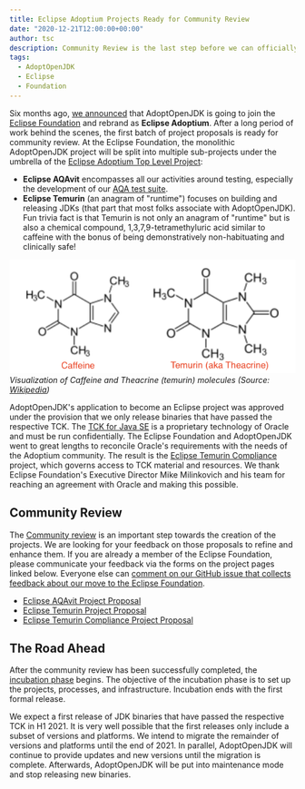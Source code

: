 ```yaml
---
title: Eclipse Adoptium Projects Ready for Community Review
date: "2020-12-21T12:00:00+00:00"
author: tsc
description: Community Review is the last step before we can officially start Eclipse Adoptium. It gives all of you an opportunity to ask questions, suggest improvements, or raise concerns. We also have an update to our transition roadmap.
tags:
  - AdoptOpenJDK
  - Eclipse
  - Foundation
---
```


Six months ago, [we announced](/2020/06/adoptopenjdk-to-join-the-eclipse-foundation/) that AdoptOpenJDK is going to join the [Eclipse Foundation](https://www.eclipse.org) and rebrand as **Eclipse Adoptium**. After a long period of work behind the scenes, the first batch of project proposals is ready for community review. At the Eclipse Foundation, the monolithic AdoptOpenJDK project will be split into multiple sub-projects under the umbrella of the [Eclipse Adoptium Top Level Project](https://projects.eclipse.org/projects/adoptium):

* **Eclipse AQAvit** encompasses all our activities around testing, especially the development of our [AQA test suite](/2019/07/the-first-drop-introducing-adoptopenjdk-quality-assurance-aqa-v1-0/).
* **Eclipse Temurin** (an anagram of "runtime") focuses on building and releasing JDKs (that part that most folks associate with AdoptOpenJDK). Fun trivia fact is that Temurin is not only an anagram of "runtime" but is also a chemical compound, 1,3,7,9-tetramethyluric acid similar to caffeine with the bonus of being demonstratively non-habituating and clinically safe!

![Visualization of caffeine and theacrine (temurin) molecules](./temurin.png)
*Visualization of Caffeine and Theacrine (temurin) molecules (Source: [Wikipedia](https://commons.wikimedia.org/wiki/File:Caffeine_vs_Theacrine.png))* 

AdoptOpenJDK's application to become an Eclipse project was approved under the provision that we only release binaries that have passed the respective TCK. The [TCK for Java SE](https://openjdk.java.net/groups/conformance/JckAccess/) is a proprietary technology of Oracle and must be run confidentially. The Eclipse Foundation and AdoptOpenJDK went to great lengths to reconcile Oracle's requirements with the needs of the Adoptium community. The result is the [Eclipse Temurin Compliance](https://projects.eclipse.org/proposals/eclipse-temurin-compliance) project, which governs access to TCK material and resources. We thank Eclipse Foundation's Executive Director Mike Milinkovich and his team for reaching an agreement with Oracle and making this possible.

## Community Review

The [Community review](https://www.eclipse.org/projects/dev_process/#6_2_2_Proposal) is an important step towards the creation of the projects. We are looking for your feedback on those proposals to refine and enhance them. If you are already a member of the Eclipse Foundation, please communicate your feedback via the forms on the project pages linked below. Everyone else can [comment on our GitHub issue that collects feedback about our move to the Eclipse Foundation](https://github.com/AdoptOpenJDK/TSC/issues/160).

* [Eclipse AQAvit Project Proposal](https://projects.eclipse.org/proposals/eclipse-aqavit)
* [Eclipse Temurin Project Proposal](https://projects.eclipse.org/proposals/eclipse-temurin)
* [Eclipse Temurin Compliance Project Proposal](https://projects.eclipse.org/proposals/eclipse-temurin-compliance)

## The Road Ahead

After the community review has been successfully completed, the [incubation phase](https://www.eclipse.org/projects/dev_process/#6_2_3_Incubation) begins. The objective of the incubation phase is to set up the projects, processes, and infrastructure. Incubation ends with the first formal release.

We expect a first release of JDK binaries that have passed the respective TCK in H1 2021. It is very well possible that the first releases only include a subset of versions and platforms. We intend to migrate the remainder of versions and platforms until the end of 2021. In parallel, AdoptOpenJDK will continue to provide updates and new versions until the migration is complete. Afterwards, AdoptOpenJDK will be put into maintenance mode and stop releasing new binaries.
